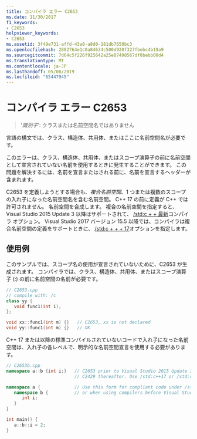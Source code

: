 ```yaml
---
title: コンパイラ エラー C2653
ms.date: 11/30/2017
f1_keywords:
- C2653
helpviewer_keywords:
- C2653
ms.assetid: 3f49e731-affd-43a0-a8d0-181db7650bc3
ms.openlocfilehash: 2882764e1c0a84634c500d920f327fbebc4b19a9
ms.sourcegitcommit: 7d64c5f226f925642a25e07498567df8bebb00d4
ms.translationtype: MT
ms.contentlocale: ja-JP
ms.lasthandoff: 05/08/2019
ms.locfileid: "65447945"
---
```

# <a name="compiler-error-c2653"></a>コンパイラ エラー C2653

> '*識別子*': クラスまたは名前空間名ではありません

言語の構文では、クラス、構造体、共用体、またはここに名前空間名が必要です。

このエラーは、クラス、構造体、共用体、またはスコープ演算子の前に名前空間として宣言されていない名前を使用するときに発生することができます。 この問題を解決するには、名前を宣言またはされる前に、名前を宣言するヘッダーが含まれます。

C2653 を定義しようとする場合も、*複合名前空間*、1 つまたは複数のスコープの入れ子になった名前空間名を含む名前空間。 C++ 17 の前に定義が C++ では許可されません。 名前空間を合成します。 複合の名前空間を指定すると、Visual Studio 2015 Update 3 以降はサポートされて、 [/std:c + + 最新](../../build/reference/std-specify-language-standard-version.md)コンパイラ オプション。 Visual Studio 2017 バージョン 15.5 以降では、コンパイラは複合名前空間の定義をサポートときに、 [/std:c + + + 17](../../build/reference/std-specify-language-standard-version.md)オプションを指定します。

## <a name="examples"></a>使用例

このサンプルでは、スコープ名の使用が宣言されていないために、C2653 が生成されます。 コンパイラでは、クラス、構造体、共用体、またはスコープ演算子 (:) の前に名前空間の名前が必要です。

```cpp
// C2653.cpp
// compile with: /c
class yy {
   void func1(int i);
};

void xx::func1(int m) {}   // C2653, xx is not declared
void yy::func1(int m) {}   // OK
```

C++ 17 または以降の標準コンパイルされていないコードで入れ子になった名前空間は、入れ子の各レベルで、明示的な名前空間宣言を使用する必要があります。

```cpp
// C2653b.cpp
namespace a::b {int i;}   // C2653 prior to Visual Studio 2015 Update 3,
                          // C2429 thereafter. Use /std:c++17 or /std:c++latest to fix.

namespace a {             // Use this form for compliant code under /std:c++14 (the default)
   namespace b {          // or when using compilers before Visual Studio 2015 update 3.
      int i;
   }
}

int main() {
   a::b::i = 2;
}
```
